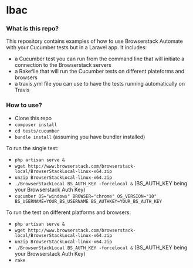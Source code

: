 # lbac

### What is this repo?

This repository contains examples of how to use Browserstack Automate with your Cucumber tests but in a Laravel app.
It includes:

- a Cucumber test you can run from the command line that will initiate a connection to the Browserstack servers
- a Rakefile that will run the Cucumber tests on different plateforms and browsers
- a travis.yml file you can use to have the tests running automatically on Travis

### How to use?

- Clone this repo
- ```composer install```
- ```cd tests/cucumber```
- ```bundle install``` (assuming you have bundler installed)

To run the single test:

- ```php artisan serve &```
- ```wget http://www.browserstack.com/browserstack-local/BrowserStackLocal-linux-x64.zip```
- ```unzip BrowserStackLocal-linux-x64.zip```
- ```./BrowserStackLocal BS_AUTH_KEY -forcelocal &``` (BS_AUTH_KEY being your Browserstack Auth Key)
- ```cucumber OS="windows" BROWSER="chrome" OS_VERSION="10" BS_USERNAME=YOUR_BS_USERNAME BS_AUTHKEY=YOUR_BS_AUTH_KEY```


To run the test on different platforms and browsers:
- ```php artisan serve &```
- ```wget http://www.browserstack.com/browserstack-local/BrowserStackLocal-linux-x64.zip```
- ```unzip BrowserStackLocal-linux-x64.zip```
- ```./BrowserStackLocal BS_AUTH_KEY -forcelocal &``` (BS_AUTH_KEY being your Browserstack Auth Key)
- ```rake```
